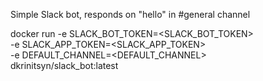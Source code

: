Simple Slack bot, responds on "hello" in #general channel

docker run -e SLACK_BOT_TOKEN=<SLACK_BOT_TOKEN> \
           -e SLACK_APP_TOKEN=<SLACK_APP_TOKEN> \
           -e DEFAULT_CHANNEL=<DEFAULT_CHANNEL> \
           dkrinitsyn/slack_bot:latest